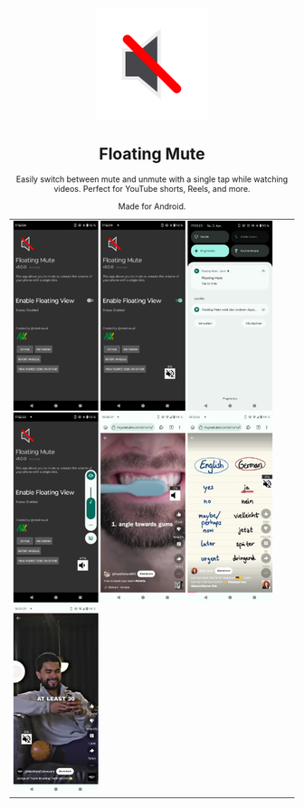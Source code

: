 <center>
    <img src="logo.svg" width="200px" />
    <h1>Floating Mute</h1>
    <p>
        Easily switch between mute and unmute with a single tap while watching videos. Perfect for YouTube shorts, Reels, and more.
    </p>
    <p>
        Made for Android.
    </p>
</center>

<table>
    <tr>
        <td>
            <img src="screenshots/01.png" width="150px" />
            <img src="screenshots/02.png" width="150px" />
            <img src="screenshots/03.png" width="150px" />
            <img src="screenshots/04.png" width="150px" />
            <img src="screenshots/05.png" width="150px" />
            <img src="screenshots/06.png" width="150px" />
            <img src="screenshots/07.png" width="150px" />
        </td>
    </tr>
</table>